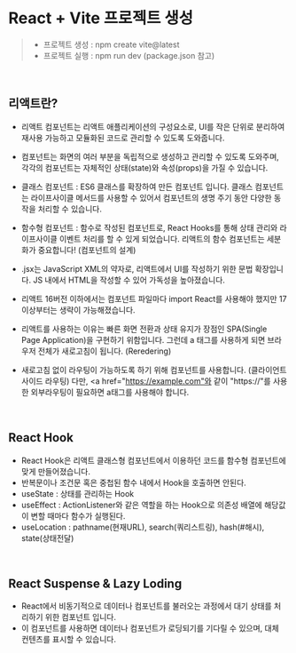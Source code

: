 # React + Vite 프로젝트 생성
> - 프로젝트 생성 : npm create vite@latest
> - 프로젝트 실행 : npm run dev (package.json 참고)

<br />

## 리액트란?
- 리액트 컴포넌트는 리액트 애플리케이션의 구성요소로, UI를 작은 단위로 분리하여 재사용 가능하고 모듈화된 코드로 관리할 수 있도록 도와줍니다.

- 컴포넌트는 화면의 여러 부분을 독립적으로 생성하고 관리할 수 있도록 도와주며, 각각의 컴포넌트는 자체적인 상태(state)와 속성(props)을 가질 수 있습니다.

- 클래스 컴포넌트 : ES6 클래스를 확장하여 만든 컴포넌트 입니다. 클래스 컴포넌트는 라이프사이클 메서드를 사용할 수 있어서 컴포넌트의 생명 주기 동안 다양한 동작을 처리할 수 있습니다.

- 함수형 컴포넌트 : 함수로 작성된 컴포넌트로, React Hooks를 통해 상태 관리와 라이프사이클 이벤트 처리를 할 수 있게 되었습니다. 리액트의 함수 컴포넌트는 세분화가 중요합니다! (컴포넌트의 설계)

- .jsx는 JavaScript XML의 약자로, 리액트에서 UI를 작성하기 위한 문법 확장입니다. JS 내에서 HTML을 작성할 수 있어 가독성을 높아졌습니다.

- 리액트 16버전 이하에서는 컴포넌트 파일마다 import React를 사용해야 했지만 17이상부터는 생략이 가능해졌습니다.

- 리액트를 사용하는 이유는 빠른 화면 전환과 상태 유지가 장점인 SPA(Single Page Application)을 구현하기 위함입니다. 그런데 a 태그를 사용하게 되면 브라우저 전체가 새로고침이 됩니다. (Reredering)

- 새로고침 없이 라우팅이 가능하도록 하기 위해 <Link> 컴포넌트를 사용합니다. (클라이언트 사이드 라우팅) 다만, <a href="https://example.com"와 같이 "https://"를 사용한 외부라우팅이 필요하면 a태그를 사용해야 합니다.

<br />

## React Hook
- React Hook은 리액트 클래스형 컴포넌트에서 이용하던 코드를 함수형 컴포넌트에 맞게 만들어졌습니다.
- 반복문이나 조건문 혹은 중첩된 함수 내에서 Hook을 호출하면 안된다.
- useState : 상태를 관리하는 Hook
- useEffect : ActionListener와 같은 역할을 하는 Hook으로 의존성 배열에 해당값이 변할 때마다 함수가 실행된다.
- useLocation : pathname(현재URL), search(쿼리스트링), hash(#해시), state(상태전달)

<br />

## React Suspense & Lazy Loding
- React에서 비동기적으로 데이터나 컴포넌트를 불러오는 과정에서 대기 상태를 처리하기 위한 컴포넌트 입니다.
- 이 컴포넌트를 사용하면 데이터나 컴포넌트가 로딩되기를 기다릴 수 있으며, 대체 컨텐츠를 표시할 수 있습니다.